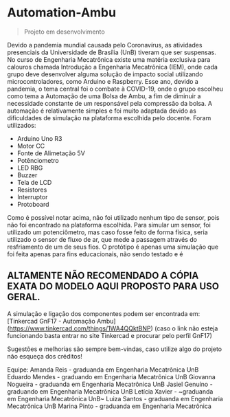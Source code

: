 # Automation-Ambu

>Projeto em desenvolvimento

  Devido a pandemia mundial causada pelo Coronavírus, as atividades presenciais da Universidade de Brasília (UnB) tiveram que ser suspensas. No curso de Engenharia Mecatrônica existe uma matéria exclusiva para calouros chamada Introdução a Engenharia Mecatrônica (IEM), onde cada grupo deve desenvolver alguma solução de impacto social utilizando microcontroladores, como Arduino e Raspberry. Esse ano, devido a pandemia, o tema central foi o combate à COVID-19, onde o grupo escolheu como tema a Automação de uma Bolsa de Ambu, a fim de diminuir a necessidade constante de um responsável pela compressão da bolsa.
  A automação é relativamente simples e foi muito adaptada devido as dificuldades de simulação na plataforma escolhida pelo docente. Foram utilizados:
  - Arduino Uno R3
  - Motor CC
  - Fonte de Alimetação 5V
  - Potênciometro
  - LED RBG
  - Buzzer
  - Tela de LCD
  - Resistores
  - Interruptor
  - Protoboard
  
  Como é possível notar acima, não foi utilizado nenhum tipo de sensor, pois não foi encontrado na plataforma escolhida. Para simular um sensor, foi utilizado um potenciômetro, mas caso fosse feito de forma física, seria utilizado o sensor de fluxo de ar, que mede a passagem através do resfriamento de um de seus fios. 
  O protótipo é apenas uma simulação que foi feita apenas para fins educacionais, não sendo testado e é
 ## ALTAMENTE NÃO RECOMENDADO A CÓPIA EXATA DO MODELO AQUI PROPOSTO PARA USO GERAL.
  
  A simulação e ligação dos componentes podem ser encontrada em: [Tinkercad GnF17 - Automação Ambu] (https://www.tinkercad.com/things/1WA4QQktBNP) (caso o link não esteja funcionando basta entrar no site Tinkercad e procurar pelo perfil GnF17)
  
  Sugestões e melhorias são sempre bem-vindas, caso utilize algo do projeto não esqueça dos créditos!
  
  Equipe:
  Amanda Reis - graduanda em Engenharia Mecatrônica UnB
  Eduardo Mendes - graduando em Engenharia Mecatrônica UnB
  Giovanna Nogueira - graduanda em Engenharia Mecatrônica UnB
  Jasiel Genuíno - graduando em Engenharia Mecatrônica UnB
  Letícia Xavier - ~graduanda em Engenharia Mecatrônica UnB~
  Luiza Santos - graduanda em Engenharia Mecatrônica UnB
  Marina Pinto - graduanda em Engenharia Mecatrônica
  
